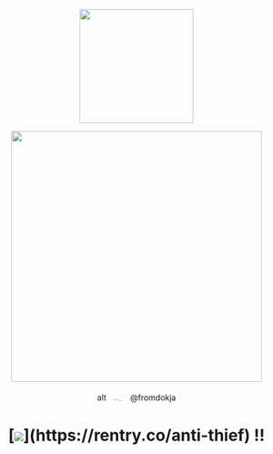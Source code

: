 <p align="center"><img src="https://i.imgur.com/0lzl9BO.png&=75" width="200">


    
<p align="center"><img src="https://i.imgur.com/BhJAowO.png&=80" width="440">
<p align="center"> altㅤ𓂃ㅤ@fromdokja

    
<h1 align="center"></[retros](https://retrospring.net/@goroplushie)>
  
[![](https://i.imgur.com/n8hmPmK.png&=75"width="80")](https://rentry.co/anti-thief) !!


